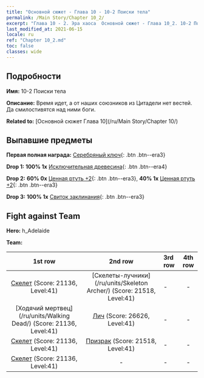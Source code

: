 ```yaml
---
title: "Основной сюжет - Глава 10 - 10-2 Поиски тела"
permalink: /Main Story/Chapter 10_2/
excerpt: "Глава 10 - 2. Эра хаоса  Основной сюжет - Глава 10_2. 10-2 Поиски тела"
last_modified_at: 2021-06-15
locale: ru
ref: "Chapter 10_2.md"
toc: false
classes: wide
---
```


## Подробности

 **Имя:** 10-2 Поиски тела

 **Описание:** Время идет, а от наших союзников из Цитадели нет вестей. Да смилостивятся над ними боги.

 **Related to:** [Основной сюжет Глава 10](/ru/Main Story/Chapter 10/)

## Выпавшие предметы

 **Первая полная награда:** [Серебряный ключ](/ItemsRU/con_693/){: .btn .btn--era3}

 **Drop 1:** **100% 1x** [Исключительная древесина](/ItemsRU/mat_34/){: .btn .btn--era4}

 **Drop 2:** **60% 0x** [Ценная ртуть +2](/ItemsRU/mat_28/){: .btn .btn--era3}, **40% 1x** [Ценная ртуть +2](/ItemsRU/mat_28/){: .btn .btn--era3}

 **Drop 3:** **100% 1x** [Свиток заклинания](/ItemsRU/con_694/){: .btn .btn--era3}


## Fight against Team
 **Hero:** h_Adelaide

 **Team:**


  | 1st row | 2nd row | 3rd row | 4th row |
  |:----:|:----:|:----|:----:|
  | [Скелет](/ru/units/Skeleton/) (Score: 21136, Level:41)  | [Скелеты-лучники](/ru/units/Skeleton Archer/) (Score: 21518, Level:41)  | - | - |
  | [Ходячий мертвец](/ru/units/Walking Dead/) (Score: 21136, Level:41)  | [Лич](/ru/units/Lich/) (Score: 26626, Level:41)  | - | - |
  | [Скелет](/ru/units/Skeleton/) (Score: 21136, Level:41)  | [Призрак](/ru/units/Wight/) (Score: 21518, Level:41)  | - | - |
  | [Скелет](/ru/units/Skeleton/) (Score: 21136, Level:41)  | - | - | - |


